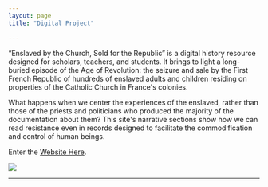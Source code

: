 ```yaml
---
layout: page
title: "Digital Project"

---
```


“Enslaved by the Church, Sold for the Republic” is a digital history resource designed for scholars, teachers, and students. It brings to light a long-buried episode of the Age of Revolution: the seizure and sale by the First French Republic of hundreds of enslaved adults and children residing on properties of the Catholic Church in France's colonies. 

What happens when we center the experiences of the enslaved, rather than those of the priests and politicians who produced the majority of the documentation about them? This site's narrative sections show how we can read resistance even in records designed to facilitate the commodification and control of human beings.

Enter the [Website Here](https://storymaps.arcgis.com/stories/68ea1822adba48acadb2848f40b29048).

<img src="{{ site.baseurl }}/3bassins.gif">

---
